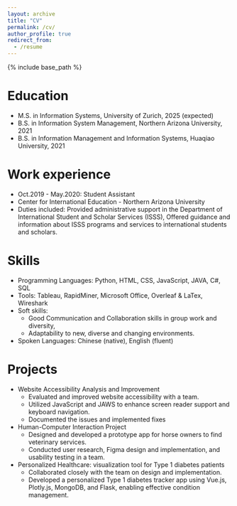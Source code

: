 ```yaml
---
layout: archive
title: "CV"
permalink: /cv/
author_profile: true
redirect_from:
  - /resume
---
```


{% include base_path %}

Education
======
* M.S. in Information Systems, University of Zurich, 2025 (expected)
* B.S. in Information System Management, Northern Arizona University, 2021
* B.S. in Information Management and Information Systems, Huaqiao University, 2021

Work experience
======
*  Oct.2019 - May.2020: Student Assistant
  * Center for International Education - Northern Arizona University
  * Duties included: Provided administrative support in the Department of International Student and Scholar Services (ISSS), Offered guidance and information about ISSS programs and services to international students and scholars.
  <!-- * Supervisor: Professor Git -->
  
Skills
======
* Programming Languages: Python, HTML, CSS, JavaScript, JAVA, C#, SQL 
* Tools: Tableau, RapidMiner, Microsoft Office, Overleaf & LaTex, Wireshark
* Soft skills: 
  * Good Communication and Collaboration skills in group work and diversity, 
  * Adaptability to new, diverse and changing environments.
* Spoken Languages: Chinese (native), English (fluent)  

Projects
======
* Website Accessibility Analysis and Improvement
  * Evaluated and improved website accessibility with a team. 
  * Utilized JavaScript and JAWS to enhance screen reader support and keyboard navigation.
  * Documented the issues and implemented fixes
* Human-Computer Interaction Project
  * Designed and developed a prototype app for horse owners to find veterinary services.
  * Conducted user research, Figma design and implementation, and usability testing in a team.  
* Personalized Healthcare: visualization tool for Type 1 diabetes patients
  * Collaborated closely with the team on design and implementation.
  * Developed a personalized Type 1 diabetes tracker app using Vue.js, Plotly.js, MongoDB, and Flask, enabling effective condition management.   

  
<!-- Publications
======
  <ul>{% for post in site.publications reversed %}
    {% include archive-single-cv.html %}
  {% endfor %}</ul> -->
  
<!-- Talks
======
  <ul>{% for post in site.talks reversed %}
    {% include archive-single-talk-cv.html  %}
  {% endfor %}</ul> -->
  
<!-- Teaching
======
  <ul>{% for post in site.teaching reversed %}
    {% include archive-single-cv.html %}
  {% endfor %}</ul> -->
  
<!-- Service and leadership
======
* Currently signed in to 43 different slack teams -->
